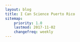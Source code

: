 ```yaml
---
layout: blog
title: I Can Science Puerto Rico
sitemap:
    priority: 1.0
    lastmod: 2017-11-02
    changefreq: weekly
---
```


